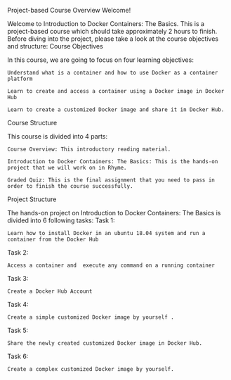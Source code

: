 Project-based Course Overview
Welcome!

Welcome to Introduction to Docker Containers: The Basics. This is a project-based course which should take approximately 2 hours to finish. Before diving into the project, please take a look at the course objectives and structure:
Course Objectives

In this course, we are going to focus on four learning objectives:

    Understand what is a container and how to use Docker as a container platform 

    Learn to create and access a container using a Docker image in Docker Hub

    Learn to create a customized Docker image and share it in Docker Hub.

Course Structure

This course is divided into 4 parts:

    Course Overview: This introductory reading material.

    Introduction to Docker Containers: The Basics: This is the hands-on project that we will work on in Rhyme.

    Graded Quiz: This is the final assignment that you need to pass in order to finish the course successfully.

Project Structure

The hands-on project on Introduction to Docker Containers: The Basics is divided into 6 following tasks:
Task 1: 

    Learn how to install Docker in an ubuntu 18.04 system and run a container from the Docker Hub

Task 2: 

    Access a container and  execute any command on a running container 

Task 3:

    Create a Docker Hub Account

 Task 4: 

    Create a simple customized Docker image by yourself .

Task 5: 

    Share the newly created customized Docker image in Docker Hub.

Task 6: 

    Create a complex customized Docker image by yourself.
